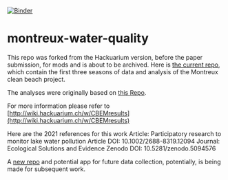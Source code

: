 [![Binder](https://mybinder.org/badge_logo.svg)](https://mybinder.org/v2/gh/Hackuarium/montreux-water-quality/HEAD)

# montreux-water-quality
This repo was forked from the Hackuarium version, before the paper submission, for mods and is about to be archived.
Here is [the current repo](https://github.com/Hackuarium/montreux-water-quality), which contain the first three seasons of data and analysis of the Montreux clean beach project.

The analyses were originally based on [this Repo](https://github.com/Hackuarium/water-quality-2016-2017).

For more information please refer to [http://wiki.hackuarium.ch/w/CBEMresults](http://wiki.hackuarium.ch/w/CBEMresults)

Here are the 2021 references for this work
Article: Participatory research to monitor lake water pollution
Article DOI: 10.1002/2688-8319.12094
Journal: Ecological Solutions and Evidence
Zenodo DOI: 10.5281/zenodo.5094576

A [new repo](https://github.com/hammerdirt-analyst/qualite-deau) and potential app for future data collection, potentially, is being made for subsequent work.
